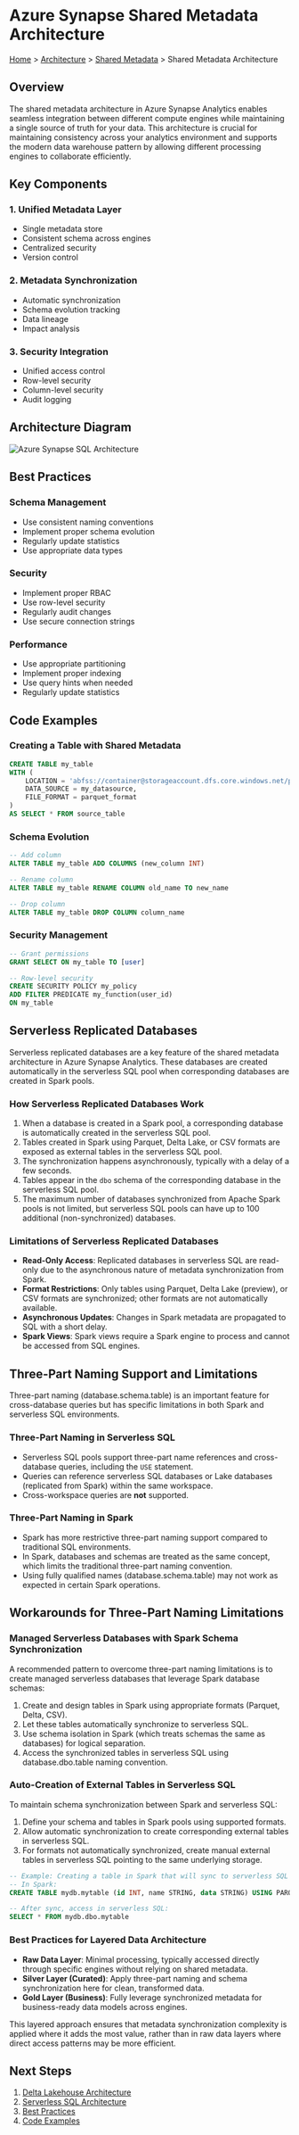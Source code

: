 # Azure Synapse Shared Metadata Architecture

[Home](../../../README.md) > [Architecture](../../README.md) > [Shared Metadata](../README.md) > Shared Metadata Architecture

## Overview
The shared metadata architecture in Azure Synapse Analytics enables seamless integration between different compute engines while maintaining a single source of truth for your data. This architecture is crucial for maintaining consistency across your analytics environment and supports the modern data warehouse pattern by allowing different processing engines to collaborate efficiently.

## Key Components

### 1. Unified Metadata Layer
- Single metadata store
- Consistent schema across engines
- Centralized security
- Version control

### 2. Metadata Synchronization
- Automatic synchronization
- Schema evolution tracking
- Data lineage
- Impact analysis

### 3. Security Integration
- Unified access control
- Row-level security
- Column-level security
- Audit logging

## Architecture Diagram

![Azure Synapse SQL Architecture](https://learn.microsoft.com/en-us/azure/synapse-analytics/media/overview-architecture/sql-architecture.png)


## Best Practices

### Schema Management
- Use consistent naming conventions
- Implement proper schema evolution
- Regularly update statistics
- Use appropriate data types

### Security
- Implement proper RBAC
- Use row-level security
- Regularly audit changes
- Use secure connection strings

### Performance
- Use appropriate partitioning
- Implement proper indexing
- Use query hints when needed
- Regularly update statistics

## Code Examples

### Creating a Table with Shared Metadata
```sql
CREATE TABLE my_table
WITH (
    LOCATION = 'abfss://container@storageaccount.dfs.core.windows.net/path',
    DATA_SOURCE = my_datasource,
    FILE_FORMAT = parquet_format
)
AS SELECT * FROM source_table
```

### Schema Evolution
```sql
-- Add column
ALTER TABLE my_table ADD COLUMNS (new_column INT)

-- Rename column
ALTER TABLE my_table RENAME COLUMN old_name TO new_name

-- Drop column
ALTER TABLE my_table DROP COLUMN column_name
```

### Security Management
```sql
-- Grant permissions
GRANT SELECT ON my_table TO [user]

-- Row-level security
CREATE SECURITY POLICY my_policy
ADD FILTER PREDICATE my_function(user_id)
ON my_table
```

## Serverless Replicated Databases

Serverless replicated databases are a key feature of the shared metadata architecture in Azure Synapse Analytics. These databases are created automatically in the serverless SQL pool when corresponding databases are created in Spark pools.

### How Serverless Replicated Databases Work

1. When a database is created in a Spark pool, a corresponding database is automatically created in the serverless SQL pool.
2. Tables created in Spark using Parquet, Delta Lake, or CSV formats are exposed as external tables in the serverless SQL pool.
3. The synchronization happens asynchronously, typically with a delay of a few seconds.
4. Tables appear in the `dbo` schema of the corresponding database in the serverless SQL pool.
5. The maximum number of databases synchronized from Apache Spark pools is not limited, but serverless SQL pools can have up to 100 additional (non-synchronized) databases.

### Limitations of Serverless Replicated Databases

- **Read-Only Access**: Replicated databases in serverless SQL are read-only due to the asynchronous nature of metadata synchronization from Spark.
- **Format Restrictions**: Only tables using Parquet, Delta Lake (preview), or CSV formats are synchronized; other formats are not automatically available.
- **Asynchronous Updates**: Changes in Spark metadata are propagated to SQL with a short delay.
- **Spark Views**: Spark views require a Spark engine to process and cannot be accessed from SQL engines.

## Three-Part Naming Support and Limitations

Three-part naming (database.schema.table) is an important feature for cross-database queries but has specific limitations in both Spark and serverless SQL environments.

### Three-Part Naming in Serverless SQL

- Serverless SQL pools support three-part name references and cross-database queries, including the `USE` statement.
- Queries can reference serverless SQL databases or Lake databases (replicated from Spark) within the same workspace.
- Cross-workspace queries are **not** supported.

### Three-Part Naming in Spark

- Spark has more restrictive three-part naming support compared to traditional SQL environments.
- In Spark, databases and schemas are treated as the same concept, which limits the traditional three-part naming convention.
- Using fully qualified names (database.schema.table) may not work as expected in certain Spark operations.

## Workarounds for Three-Part Naming Limitations

### Managed Serverless Databases with Spark Schema Synchronization

A recommended pattern to overcome three-part naming limitations is to create managed serverless databases that leverage Spark database schemas:

1. Create and design tables in Spark using appropriate formats (Parquet, Delta, CSV).
2. Let these tables automatically synchronize to serverless SQL.
3. Use schema isolation in Spark (which treats schemas the same as databases) for logical separation.
4. Access the synchronized tables in serverless SQL using database.dbo.table naming convention.

### Auto-Creation of External Tables in Serverless SQL

To maintain schema synchronization between Spark and serverless SQL:

1. Define your schema and tables in Spark pools using supported formats.
2. Allow automatic synchronization to create corresponding external tables in serverless SQL.
3. For formats not automatically synchronized, create manual external tables in serverless SQL pointing to the same underlying storage.

```sql
-- Example: Creating a table in Spark that will sync to serverless SQL
-- In Spark:
CREATE TABLE mydb.mytable (id INT, name STRING, data STRING) USING PARQUET

-- After sync, access in serverless SQL:
SELECT * FROM mydb.dbo.mytable
```

### Best Practices for Layered Data Architecture

- **Raw Data Layer**: Minimal processing, typically accessed directly through specific engines without relying on shared metadata.
- **Silver Layer (Curated)**: Apply three-part naming and schema synchronization here for clean, transformed data.
- **Gold Layer (Business)**: Fully leverage synchronized metadata for business-ready data models across engines.

This layered approach ensures that metadata synchronization complexity is applied where it adds the most value, rather than in raw data layers where direct access patterns may be more efficient.

## Next Steps
1. [Delta Lakehouse Architecture](../delta-lakehouse/README.md)
2. [Serverless SQL Architecture](../serverless-sql/README.md)
3. [Best Practices](../../best-practices/README.md)
4. [Code Examples](../../code-examples/README.md)
